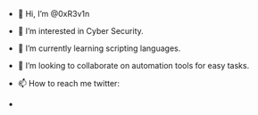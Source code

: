 - 👋 Hi, I’m @0xR3v1n
- 👀 I’m interested in Cyber Security.
- 🌱 I’m currently learning scripting languages.
- 💞️ I’m looking to collaborate on automation tools for easy tasks.
- 📫 How to reach me twitter:

- 

<!---
0xR3v1n/0xR3v1n is a ✨ special ✨ repository because its `README.md` (this file) appears on your GitHub profile.
You can click the Preview link to take a look at your changes.
--->
